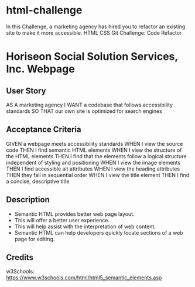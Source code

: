 # html-challenge
 In this Challenge, a marketing agency has hired you to refactor an existing site to make it more accessible. HTML CSS Git Challenge: Code Refactor


# Horiseon Social Solution Services, Inc. Webpage

## User Story
AS A marketing agency
I WANT a codebase that follows accessibility standards
SO THAT our own site is optimized for search engines

## Acceptance Criteria
GIVEN a webpage meets accessibility standards
WHEN I view the source code
THEN I find semantic HTML elements
WHEN I view the structure of the HTML elements
THEN I find that the elements follow a logical structure independent of styling and positioning
WHEN I view the image elements
THEN I find accessible alt attributes
WHEN I view the heading attributes
THEN they fall in sequential order
WHEN I view the title element
THEN I find a concise, descriptive title

## Description

- Semantic HTML provides better web page layout.
- This will offer a better user experience.
- This will help assist with the interpretation of web content.
- Semantic HTML can help developers quickly locate sections of a web page for editing.



## Credits

w3Schools: https://www.w3schools.com/html/html5_semantic_elements.asp
